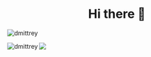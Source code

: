 <h1 align="center"> Hi there 👋 </h1>

<p align="left"><img src="https://komarev.com/ghpvc/?username=dmittrey&label=Profile%20views&color=0e75b6&style=flat" alt="dmittrey" /></p>

<p align="left"> <img align="left" src="https://github-readme-stats.vercel.app/api/top-langs?username=dmittrey&show_icons=true&locale=en&layout=compact" alt="dmittrey" /> </p>

<p align="left"> <img align="left" src="https://github-profile-summary-cards.vercel.app/api/cards/profile-details?username=dmittrey&theme=dracula"/> </p>
